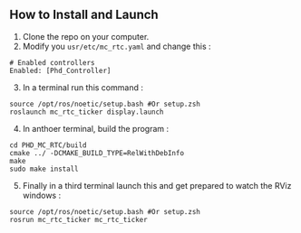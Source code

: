 ## How to Install and Launch

1. Clone the repo on your computer.
2. Modify you ``` usr/etc/mc_rtc.yaml ``` and change this :
```
# Enabled controllers
Enabled: [Phd_Controller]
```
3. In a terminal run this command :
```
source /opt/ros/noetic/setup.bash #Or setup.zsh
roslaunch mc_rtc_ticker display.launch
```
4. In anthoer terminal, build the program :
```
cd PHD_MC_RTC/build
cmake ../ -DCMAKE_BUILD_TYPE=RelWithDebInfo
make
sudo make install
```
5. Finally in a third terminal launch this and get prepared to watch the RViz windows :
```
source /opt/ros/noetic/setup.bash #Or setup.zsh
rosrun mc_rtc_ticker mc_rtc_ticker
```
